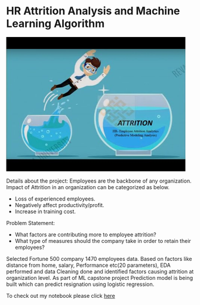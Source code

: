 # HR Attrition Analysis and Machine Learning Algorithm

![enter image description here](https://github.com/rgangur/DS/blob/main/hqdefault.jpg?raw=true)


Details about the project:
Employees are the backbone of any organization.  Impact of Attrition in an organization can be categorized as below.
 - Loss of experienced employees.
 - Negatively affect productivity/profit.
 - Increase in training cost.
 
 
Problem Statement: 
 - What factors are contributing more to employee attrition?
 - What type of measures should the company take in order to retain their employees? 

Selected Fortune 500 company 1470 employees data. Based on factors like distance from home, salary, Performance  etc(20 parameters), EDA performed and data Cleaning done and identified factors causing attrition at organization level. As part of ML capstone project Prediction model is being built which can predict  resignation using logistic regression.



To check out my notebook please click [here](https://github.com/rgangur/DS/blob/main/HR-Analytics_EmployeeAttrition.ipynb)
